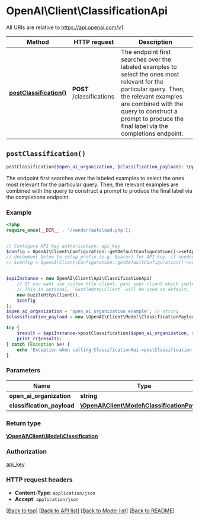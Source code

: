 # OpenAI\Client\ClassificationApi

All URIs are relative to https://api.openai.com/v1.

Method | HTTP request | Description
------------- | ------------- | -------------
[**postClassification()**](ClassificationApi.md#postClassification) | **POST** /classifications | The endpoint first searches over the labeled examples to select the ones most relevant for the particular query. Then, the relevant examples are combined with the query to construct a prompt to produce the final label via the completions endpoint.


## `postClassification()`

```php
postClassification($open_ai_organization, $classification_payload): \OpenAI\Client\Model\Classification
```

The endpoint first searches over the labeled examples to select the ones most relevant for the particular query. Then, the relevant examples are combined with the query to construct a prompt to produce the final label via the completions endpoint.

### Example

```php
<?php
require_once(__DIR__ . '/vendor/autoload.php');


// Configure API key authorization: api_key
$config = OpenAI\Client\Configuration::getDefaultConfiguration()->setApiKey('Authorization', 'YOUR_API_KEY');
// Uncomment below to setup prefix (e.g. Bearer) for API key, if needed
// $config = OpenAI\Client\Configuration::getDefaultConfiguration()->setApiKeyPrefix('Authorization', 'Bearer');


$apiInstance = new OpenAI\Client\Api\ClassificationApi(
    // If you want use custom http client, pass your client which implements `GuzzleHttp\ClientInterface`.
    // This is optional, `GuzzleHttp\Client` will be used as default.
    new GuzzleHttp\Client(),
    $config
);
$open_ai_organization = 'open_ai_organization_example'; // string
$classification_payload = new \OpenAI\Client\Model\ClassificationPayload(); // \OpenAI\Client\Model\ClassificationPayload

try {
    $result = $apiInstance->postClassification($open_ai_organization, $classification_payload);
    print_r($result);
} catch (Exception $e) {
    echo 'Exception when calling ClassificationApi->postClassification: ', $e->getMessage(), PHP_EOL;
}
```

### Parameters

Name | Type | Description  | Notes
------------- | ------------- | ------------- | -------------
 **open_ai_organization** | **string**|  | [optional]
 **classification_payload** | [**\OpenAI\Client\Model\ClassificationPayload**](../Model/ClassificationPayload.md)|  | [optional]

### Return type

[**\OpenAI\Client\Model\Classification**](../Model/Classification.md)

### Authorization

[api_key](../../README.md#api_key)

### HTTP request headers

- **Content-Type**: `application/json`
- **Accept**: `application/json`

[[Back to top]](#) [[Back to API list]](../../README.md#endpoints)
[[Back to Model list]](../../README.md#models)
[[Back to README]](../../README.md)
